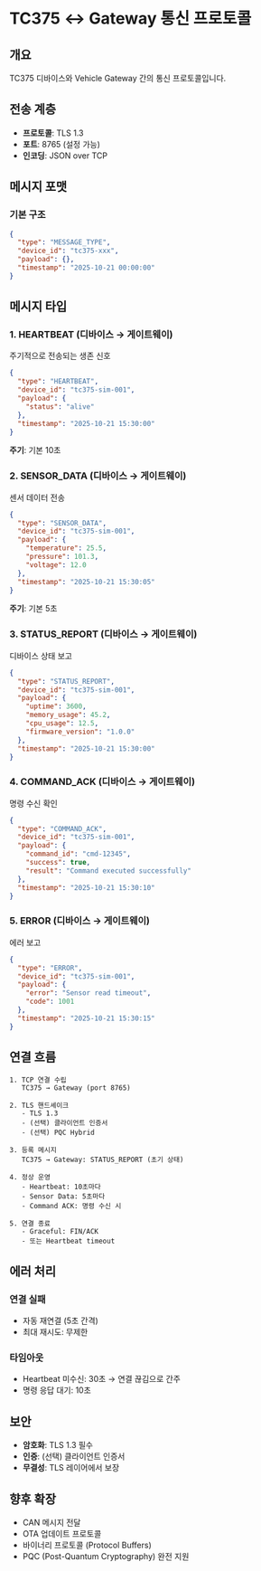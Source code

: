 # TC375 ↔ Gateway 통신 프로토콜

## 개요

TC375 디바이스와 Vehicle Gateway 간의 통신 프로토콜입니다.

## 전송 계층

- **프로토콜**: TLS 1.3
- **포트**: 8765 (설정 가능)
- **인코딩**: JSON over TCP

## 메시지 포맷

### 기본 구조

```json
{
  "type": "MESSAGE_TYPE",
  "device_id": "tc375-xxx",
  "payload": {},
  "timestamp": "2025-10-21 00:00:00"
}
```

## 메시지 타입

### 1. HEARTBEAT (디바이스 → 게이트웨이)

주기적으로 전송되는 생존 신호

```json
{
  "type": "HEARTBEAT",
  "device_id": "tc375-sim-001",
  "payload": {
    "status": "alive"
  },
  "timestamp": "2025-10-21 15:30:00"
}
```

**주기**: 기본 10초

### 2. SENSOR_DATA (디바이스 → 게이트웨이)

센서 데이터 전송

```json
{
  "type": "SENSOR_DATA",
  "device_id": "tc375-sim-001",
  "payload": {
    "temperature": 25.5,
    "pressure": 101.3,
    "voltage": 12.0
  },
  "timestamp": "2025-10-21 15:30:05"
}
```

**주기**: 기본 5초

### 3. STATUS_REPORT (디바이스 → 게이트웨이)

디바이스 상태 보고

```json
{
  "type": "STATUS_REPORT",
  "device_id": "tc375-sim-001",
  "payload": {
    "uptime": 3600,
    "memory_usage": 45.2,
    "cpu_usage": 12.5,
    "firmware_version": "1.0.0"
  },
  "timestamp": "2025-10-21 15:30:00"
}
```

### 4. COMMAND_ACK (디바이스 → 게이트웨이)

명령 수신 확인

```json
{
  "type": "COMMAND_ACK",
  "device_id": "tc375-sim-001",
  "payload": {
    "command_id": "cmd-12345",
    "success": true,
    "result": "Command executed successfully"
  },
  "timestamp": "2025-10-21 15:30:10"
}
```

### 5. ERROR (디바이스 → 게이트웨이)

에러 보고

```json
{
  "type": "ERROR",
  "device_id": "tc375-sim-001",
  "payload": {
    "error": "Sensor read timeout",
    "code": 1001
  },
  "timestamp": "2025-10-21 15:30:15"
}
```

## 연결 흐름

```
1. TCP 연결 수립
   TC375 → Gateway (port 8765)

2. TLS 핸드셰이크
   - TLS 1.3
   - (선택) 클라이언트 인증서
   - (선택) PQC Hybrid

3. 등록 메시지
   TC375 → Gateway: STATUS_REPORT (초기 상태)

4. 정상 운영
   - Heartbeat: 10초마다
   - Sensor Data: 5초마다
   - Command ACK: 명령 수신 시

5. 연결 종료
   - Graceful: FIN/ACK
   - 또는 Heartbeat timeout
```

## 에러 처리

### 연결 실패
- 자동 재연결 (5초 간격)
- 최대 재시도: 무제한

### 타임아웃
- Heartbeat 미수신: 30초 → 연결 끊김으로 간주
- 명령 응답 대기: 10초

## 보안

- **암호화**: TLS 1.3 필수
- **인증**: (선택) 클라이언트 인증서
- **무결성**: TLS 레이어에서 보장

## 향후 확장

- CAN 메시지 전달
- OTA 업데이트 프로토콜
- 바이너리 프로토콜 (Protocol Buffers)
- PQC (Post-Quantum Cryptography) 완전 지원

